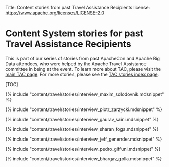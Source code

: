 Title:     Content stories from past Travel Assistance Recipients
license: https://www.apache.org/licenses/LICENSE-2.0

# Content System stories for past Travel Assistance Recipients #

This is part of our series of stories from past ApacheCon and
Apache Big Data attendees, who were helped by the Apache Travel
Assistance committee in being at the event. To learn more about
TAC, please visit the [main TAC page](/travel/). For more stories,
please see the [TAC stories index page](/).

[TOC]

  {% include "content/travel/stories/interview_maxim_solodovnik.mdsnippet" %}

  {% include "content/travel/stories/interview_piotr_zarzycki.mdsnippet" %}

  {% include "content/travel/stories/interview_gaurav_saini.mdsnippet" %}

  {% include "content/travel/stories/interview_sharan_foga.mdsnippet" %}

  {% include "content/travel/stories/interview_jeff_genender.mdsnippet" %}

  {% include "content/travel/stories/interview_pedro_giffuni.mdsnippet" %}

  {% include "content/travel/stories/interview_bhargav_golla.mdsnippet" %}
